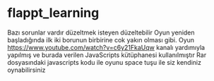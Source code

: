 # flappt_learning
Bazı sorunlar vardır düzeltmek isteyen düzeltebilir
Oyun yeniden başladığında ilk iki borunun birbirine cok yakın olması gibi.
Oyun https://www.youtube.com/watch?v=c6y21FkaUqw kanalı yardımıyla yapılmış ve burada verilen JavaScripts kütüphanesi kullanılmıştır
Rar dosyasındaki javascripts kodu ile oyunu space tuşu ile siz kendiniz oynabilirsiniz
